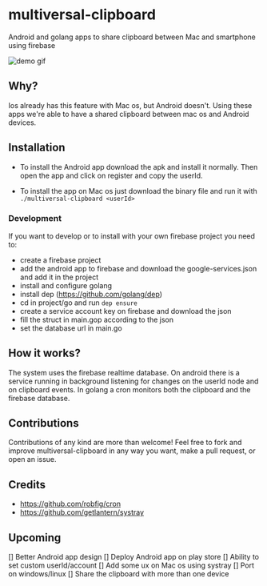 # multiversal-clipboard
Android and golang apps to share clipboard between Mac and smartphone using firebase

![demo gif](https://github.com/Salvatore-Giordano/multiversal-clipboard/blob/master/demo.gif)

## Why?

Ios already has this feature with Mac os, but Android doesn't.
Using these apps we're able to have a shared clipboard between mac os and Android devices.

## Installation

- To install the Android app download the apk and install it normally. Then open the app and click on register and copy the userId.

- To install the app on Mac os just download the binary file and run it with `./multiversal-clipboard <userId>`

### Development

If you want to develop or to install with your own firebase project you need to:

- create a firebase project
- add the android app to firebase and download the google-services.json and add it in the project
- install and configure golang 
- install dep (https://github.com/golang/dep)
- cd in project/go and run `dep ensure`
- create a service account key on firebase and download the json
- fill the struct in main.gop according to the json
- set the database url in main.go

## How it works?

The system uses the firebase realtime database. 
On android there is a service running in background listening for changes on the userId node and on clipboard events.
In golang a cron monitors both the clipboard and the firebase database.

## Contributions

Contributions of any kind are more than welcome! 
Feel free to fork and improve multiversal-clipboard in any way you want, make a pull request, or open an issue.

## Credits

- https://github.com/robfig/cron
- https://github.com/getlantern/systray

## Upcoming

[] Better Android app design
[] Deploy Android app on play store
[] Ability to set custom userId/account
[] Add some ux on Mac os using systray
[] Port on windows/linux
[] Share the clipboard with more than one device
